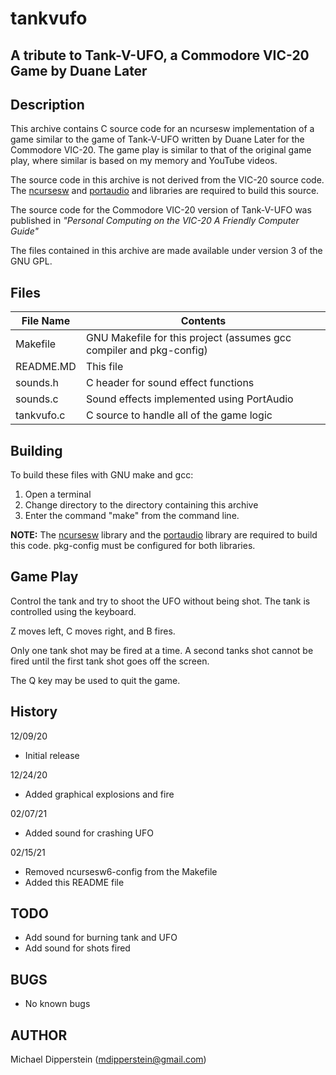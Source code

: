 # tankvufo
## A tribute to Tank-V-UFO, a Commodore VIC-20 Game by Duane Later

## Description
This archive contains C source code for an ncursesw implementation of a game
similar to the game of Tank-V-UFO written by Duane Later for the Commodore
VIC-20.  The game play is similar to that of the original game play, where
similar is based on my memory and YouTube videos.

The source code in this archive is not derived from the VIC-20 source code.
The [ncursesw](https://invisible-island.net/ncurses/ "ncursesw") and
[portaudio](http://www.portaudio.com/ "portaudio") and libraries are required
to build this source.

The source code for the Commodore VIC-20 version of Tank-V-UFO was published in
_"Personal Computing on the VIC-20 A Friendly Computer Guide"_

The files contained in this archive are made available under version 3 of the
GNU GPL.

## Files

| File Name  | Contents |
| ---        | ---      |
| Makefile   | GNU Makefile for this project (assumes gcc compiler and pkg-config) |
| README.MD  | This file |
| sounds.h   | C header for sound effect functions |
| sounds.c   | Sound effects implemented using PortAudio |
| tankvufo.c | C source to handle all of the game logic |

## Building
To build these files with GNU make and gcc:
1. Open a terminal
2. Change directory to the directory containing this archive
3. Enter the command "make" from the command line.

**NOTE:** The [ncursesw](https://invisible-island.net/ncurses/ "ncursesw")
library and the [portaudio](http://www.portaudio.com/ "portaudio") library are
required to build this code.  pkg-config must be configured for both libraries.

## Game Play
Control the tank and try to shoot the UFO without being shot.  The tank is
controlled using the keyboard.

Z moves left, C moves right, and B fires.

Only one tank shot may be fired at a time.  A second tanks shot cannot be fired
until the first tank shot goes off the screen.

The Q key may be used to quit the game.

## History
12/09/20
* Initial release

12/24/20
* Added graphical explosions and fire

02/07/21
* Added sound for crashing UFO

02/15/21
* Removed ncursesw6-config from the Makefile
* Added this README file

## TODO
- Add sound for burning tank and UFO
- Add sound for shots fired

## BUGS
- No known bugs

## AUTHOR
Michael Dipperstein (mdipperstein@gmail.com)
